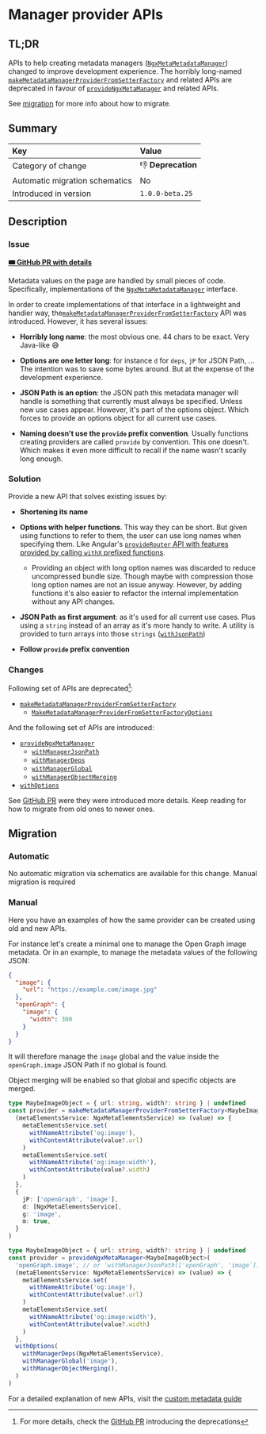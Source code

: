 # Manager provider APIs

## TL;DR

APIs to help creating metadata managers ([`NgxMetaMetadataManager`](ngx-meta.ngxmetametadatamanager.md)) changed to improve development experience. The horribly long-named [`makeMetadataManagerProviderFromSetterFactory`](ngx-meta.makemetadatamanagerproviderfromsetterfactory.md) and related APIs are deprecated in favour of [`provideNgxMetaManager`](ngx-meta.providengxmetamanager.md) and related APIs.

See [migration](#migration) for more info about how to migrate.

## Summary

| Key                            | Value              |
| :----------------------------- | :----------------- |
| Category of change             | 👎 **Deprecation** |
| Automatic migration schematics | No                 |
| Introduced in version          | `1.0.0-beta.25`    |

## Description

### Issue

[GitHub PR]: https://github.com/davidlj95/ngx/pull/926

[**🎟️ GitHub PR with details**][GitHub PR]

Metadata values on the page are handled by small pieces of code. Specifically, implementations of the [`NgxMetaMetadataManager`](ngx-meta.ngxmetametadatamanager.md) interface.

In order to create implementations of that interface in a lightweight and handier way, the[`makeMetadataManagerProviderFromSetterFactory`](ngx-meta.makemetadatamanagerproviderfromsetterfactory.md) API was introduced. However, it has several issues:

- **Horribly long name**: the most obvious one. 44 chars to be exact. Very Java-like 😅

- **Options are one letter long**: for instance `d` for `deps`, `jP` for JSON Path, ... The intention was to save some bytes around. But at the expense of the development experience.

- **JSON Path is an option**: the JSON path this metadata manager will handle is something that currently must always be specified. Unless new use cases appear. However, it's part of the options object. Which forces to provide an options object for all current use cases.

- **Naming doesn't use the `provide` prefix convention**. Usually functions creating providers are called `provide` by convention. This one doesn't. Which makes it even more difficult to recall if the name wasn't scarily long enough.

### Solution

Provide a new API that solves existing issues by:

- **Shortening its name**

- **Options with helper functions**. This way they can be short. But given using functions to refer to them, the user can use long names when specifying them. Like Angular's [`provideRouter` API with features provided by calling `withX` prefixed functions](https://angular.dev/api/router/provideRouter?tab=usage-notes).

  - Providing an object with long option names was discarded to reduce uncompressed bundle size. Though maybe with compression those long option names are not an issue anyway. However, by adding functions it's also easier to refactor the internal implementation without any API changes.

- **JSON Path as first argument**: as it's used for all current use cases. Plus using a `string` instead of an array as it's more handy to write. A utility is provided to turn arrays into those `strings` ([`withJsonPath`](ngx-meta.withjsonpath.md))

- **Follow `provide` prefix convention**

### Changes

Following set of APIs are deprecated[^1]:

- [`makeMetadataManagerProviderFromSetterFactory`](ngx-meta.makemetadatamanagerproviderfromsetterfactory.md)
  - [`MakeMetadataManagerProviderFromSetterFactoryOptions`](ngx-meta.makemetadatamanagerproviderfromsetterfactoryoptions.md)

And the following set of APIs are introduced:

- [`provideNgxMetaManager`](ngx-meta.providengxmetamanager.md)
  - [`withManagerJsonPath`](ngx-meta.withmanagerjsonpath.md)
  - [`withManagerDeps`](ngx-meta.withmanagerdeps.md)
  - [`withManagerGlobal`](ngx-meta.withmanagerglobal.md)
  - [`withManagerObjectMerging`](ngx-meta.withmanagerobjectmerging.md)
- [`withOptions`](ngx-meta.withoptions.md)

See [GitHub PR] were they were introduced more details. Keep reading for how to migrate from old ones to newer ones.

## Migration

### Automatic

No automatic migration via schematics are available for this change. Manual migration is required

### Manual

Here you have an examples of how the same provider can be created using old and new APIs.

For instance let's create a minimal one to manage the Open Graph image metadata. Or in an example, to manage the metadata values of the following JSON:

```json
{
  "image": {
    "url": "https://example.com/image.jpg"
  },
  "openGraph": {
    "image": {
      "width": 300
    }
  }
}
```

It will therefore manage the `image` global and the value inside the `openGraph.image` JSON Path if no global is found.

Object merging will be enabled so that global and specific objects are merged.

<!-- prettier-ignore-start -->

<div class="grid" markdown>

```typescript title="Before"
type MaybeImageObject = { url: string, width?: string } | undefined
const provider = makeMetadataManagerProviderFromSetterFactory<MaybeImageObject>(
  (metaElementsService: NgxMetaElementsService) => (value) => {
    metaElementsService.set(
      withNameAttribute('og:image'),
      withContentAttribute(value?.url)
    )
    metaElementsService.set(
      withNameAttribute('og:image:width'),
      withContentAttribute(value?.width)
    )
  },
  {
    jP: ['openGraph', 'image'],
    d: [NgxMetaElementsService],
    g: 'image',
    m: true, 
  }
)
```

```typescript title="After"
type MaybeImageObject = { url: string, width?: string } | undefined
const provider = provideNgxMetaManager<MaybeImageObject>(
  'openGraph.image', // or `withManagerJsonPath(['openGraph', 'image`])
  (metaElementsService: NgxMetaElementsService) => (value) => {
    metaElementsService.set(
      withNameAttribute('og:image'),
      withContentAttribute(value?.url)
    )
    metaElementsService.set(
      withNameAttribute('og:image:width'),
      withContentAttribute(value?.width)
    )
  },
  withOptions(
    withManagerDeps(NgxMetaElementsService),
    withManagerGlobal('image'),
    withManagerObjectMerging(),
  )
)
```

</div>

For a detailed explanation of new APIs, visit the [custom metadata guide](manage-your-custom-metadata.md)

<!-- prettier-ignore-end -->

[^1]: For more details, check the [GitHub PR](https://github.com/davidlj95/ngx/pull/956) introducing the deprecations
